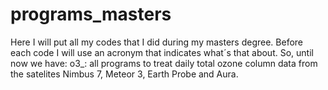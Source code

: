 # programs_masters
Here I will put all my codes that I did during my masters degree.
Before each code I will use an acronym that indicates what´s that about.
So, until now we have:
o3_: all programs to treat daily total ozone column data from the satelites Nimbus 7, Meteor 3, Earth Probe and Aura.
